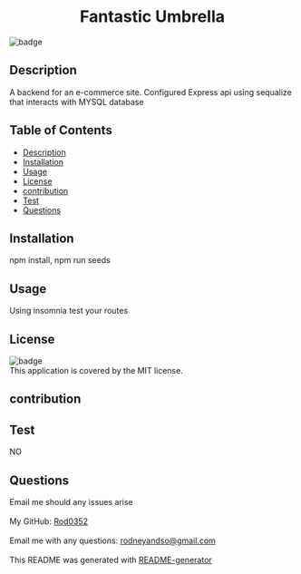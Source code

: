 
  <h1 align="center">Fantastic Umbrella </h1>
  
![badge](https://img.shields.io/badge/license-MIT-brightgreen)<br />
## Description
 A backend for an e-commerce site. Configured Express api using sequalize that interacts with MYSQL database
## Table of Contents
- [Description](#description)
- [Installation](#installation)
- [Usage](#usage)
- [License](#license)
- [contribution](#contribution)
- [Test](#test)
- [Questions](#questions)
## Installation
 npm install, npm run seeds
## Usage
 Using insomnia test your routes
## License
![badge](https://img.shields.io/badge/license-MIT-brightgreen)
<br />
This application is covered by the MIT license. 
## contribution
 
## Test
NO
## Questions
 Email me should any issues arise<br />
<br />
 My GitHub: [Rod0352](https://github.com/Rod0352)<br />
<br />
 Email me with any questions: rodneyandso@gmail.com<br /><br />
This README was generated with [README-generator](https://github.com/Rod0352/README-generator)
  